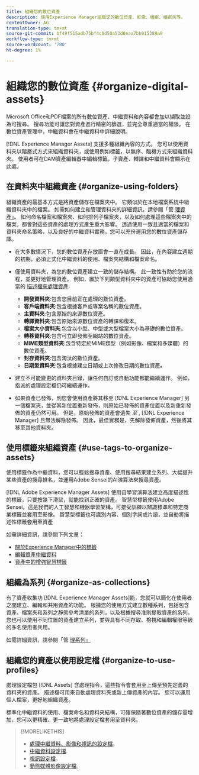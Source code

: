 ```yaml
---
title: 組織您的數位資產
description: 使用Experience Manager組織您的數位資產、影像、檔案、檔案夾等。
contentOwner: AG
translation-type: tm+mt
source-git-commit: bf49f515adb75bf4c0d50a53d0eaa7bb915389a9
workflow-type: tm+mt
source-wordcount: '780'
ht-degree: 1%

---
```



# 組織您的數位資產 {#organize-digital-assets}

Microsoft Office和PDF檔案的所有數位資產、中繼資料和內容都會加以擷取並設為可搜尋。 搜尋功能可讓您對資產進行精密的篩選，並完全尊重適當的權限。 在數位資產管理中，中繼資料會在中繼資料中詳細說明。

[!DNL Experience Manager Assets] 支援多種組織內容的方式。 您可以使用資料夾以階層式方式來組織資料夾，或使用例如標籤，以無序、臨機方式來組織資料夾。 使用者可在DAM資產編輯器中編輯標籤，子資產、轉譯和中繼資料會顯示在此處。

## 在資料夾中組織資產 {#organize-using-folders}

組織資產的最基本方式是將資產儲存在檔案夾中。 它類似於在本地檔案系統中組織資料夾中的檔案。 如需如何建立和管理資料夾的詳細資訊，請參閱「管 [理資產」](managing-assets-touch-ui.md)。 如何命名檔案和檔案夾、如何排列子檔案夾，以及如何處理這些檔案夾中的檔案，都會對這些資產的處理方式產生重大影響。 透過使用一致且適當的檔案和資料夾命名策略，以及良好的中繼資料實務，您可以充份運用您的數位資產儲存庫。

* 在大多數情況下，您的數位資產存放庫會一直在成長。 因此，在內容建立週期的初期，必須正式化中繼資料的使用、檔案夾結構和檔案命名。
* 僅使用資料夾，為您的數位資產建立一致的儲存結構。 此一致性有助於您的流程，並更好地管理資產。 例如，置於下列類型資料夾中的資產可協助您使用適當的 [描述檔來處理資產](processing-profiles.md):

   * **開發資料夾**:包含您目前正在處理的數位資產。
   * **客戶端資料夾**:包含根據客戶或專案名稱的數位資產。
   * **主資料夾**:包含原始的來源數位資產。
   * **轉譯資料夾**:包含原始來源數位資產的轉譯和復本。
   * **檔案大小資料夾**:包含以小型、中型或大型檔案大小為基礎的數位資產。
   * **轉移資料夾**:包含可立即發佈至網站的數位資產。
   * **MIME類型資料夾**:包含特定於MIME類型（例如影像、檔案和多媒體）的數位資產。
   * **封存資料夾**:包含淘汰的數位資產。
   * **日期型資料夾**:包含根據建立日期或上次修改日期的數位資產。

* 建立不可能變更的資料夾目錄，讓任何自訂或自動功能都能繼續運作。 例如，指派的處理設定檔仍可繼續運作。
* 如果資產已發佈，則您會使用資產將其移至 [!DNL Experience Manager] 另一個檔案夾，並從其新位置重新發佈，則原始已發佈的資產位置以及新重新發佈的資產仍然可用。 但是，原始發佈的資產會遺失 *至* , [!DNL Experience Manager] 且無法解除發佈。 因此，最佳實務是，先解除發佈資產，然後將其移至其他資料夾。

## 使用標籤來組織資產 {#use-tags-to-organize-assets}

使用標籤作為中繼資料，您可以輕鬆搜尋資產、使用搜尋結果建立系列、大幅提升某些資產的搜尋排名，並運用Adobe Sensei的AI演算法來搜尋資產。

[!DNL Adobe Experience Manager Assets] 使用自學習演算法建立高度描述性的標籤，只要按幾下滑鼠，就能找到正確的資產。 智慧型標籤使用Adobe Sensei，這是我們的人工智慧和機器學習架構，可接受訓練以辨識標準和特定商業標籤並套用至影像。 智慧型標籤也可識別內容、個別字詞或片語，並自動將描述性標籤套用至資產

如需詳細資訊，請參閱下列文章：

* [關於Experience Manager中的標籤](/help/sites-authoring/tags.md)
* [編輯資產中繼資料](metadata.md)
* [資產中的增強智慧標籤](enhanced-smart-tags.md)

## 組織為系列 {#organize-as-collections}

有了資產收集功 [!DNL Experience Manager Assets]能，您就可以簡化在使用者之間建立、編輯和共用資產的功能。 根據您的使用方式建立數種系列，包括包含資產、檔案夾和系列之靜態參考清單的系列，以及根據搜尋准則提取資產的系列。  您也可以使用不同位置的資產建立系列，並與具有不同存取、檢視和編輯權限等級的多名使用者共用。

如需詳細資訊，請參閱「管 [理系列」](managing-collections-touch-ui.md)

<!-- TBD items: add screenshots where applicable
Any hints/recommendations of when to use what method of organizing? Some examples of how organizing helps towards a better taxonomy and improved content velocity.
Add back links to blog posts by marketing?
-->

## 組織您的資產以使用設定檔 {#organize-to-use-profiles}

處理設定檔包 [!DNL Assets] 含處理指令，這些指令會套用至上傳至預先定義的資料夾的資產。 描述檔可用來自動處理資料夾或新上傳資產的內容。 您可以運用個人檔案，更好地組織資產。

標準化中繼資料的使用、檔案命名和資料夾結構，可確保隨著數位資產的儲存量增加，您可以更精確、更一致地將處理設定檔套用至資料夾。

>[!MORELIKETHIS]
>
>* [處理中繼資料、影像和視訊的設定檔](processing-profiles.md)。
>* [中繼資料設定檔](/help/assets/metadata-config.md#metadata-profiles).
>* [視訊設定檔](video-profiles.md)。
>* [動態媒體影像設定檔](image-profiles.md)。

